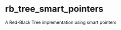 rb_tree_smart_pointers
======================

A Red-Black Tree implementation using smart pointers
